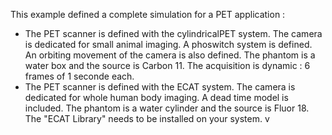 This example defined a complete simulation for a PET application :

* The PET scanner is defined with the cylindricalPET system. The camera is dedicated for small animal imaging. A phoswitch system is defined. An orbiting movement of the camera is also defined. The phantom is a water box and the source is Carbon 11. The acquisition is dynamic : 6 frames of 1 seconde each.
* The PET scanner is defined with the ECAT system. The camera is dedicated for whole human body imaging. A dead time model is included. The phantom is a water cylinder and the source is Fluor 18. The "ECAT Library" needs to be installed on your system. v
